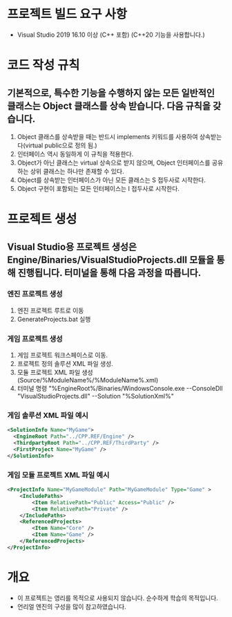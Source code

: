 # 프로젝트 빌드 요구 사항
- Visual Studio 2019 16.10 이상 (C++ 포함) (C++20 기능을 사용합니다.)

# 코드 작성 규칙
## 기본적으로, 특수한 기능을 수행하지 않는 모든 일반적인 클래스는 Object 클래스를 상속 받습니다. 다음 규칙을 갖습니다.
1. Object 클래스를 상속받을 때는 반드시 implements 키워드를 사용하여 상속받는다(virtual public으로 정의 됨.)
2. 인터페이스 역시 동일하게 이 규칙을 적용한다.
3. Object가 아닌 클래스는 virtual 상속으로 받지 않으며, Object 인터페이스를 공유하는 상위 클래스는 하나만 존재할 수 있다.
4. Object를 상속받는 인터페이스가 아닌 모든 클래스는 S 접두사로 시작한다.
5. Object 구현이 포함되는 모든 인터페이스는 I 접두사로 시작한다.

# 프로젝트 생성
## Visual Studio용 프로젝트 생성은 Engine/Binaries/VisualStudioProjects.dll 모듈을 통해 진행됩니다. 터미널을 통해 다음 과정을 따릅니다.
### 엔진 프로젝트 생성
1. 엔진 프로젝트 루트로 이동
2. GenerateProjects.bat 실행
### 게임 프로젝트 생성
1. 게임 프로젝트 워크스페이스로 이동.
2. 프로젝트 정의 솔루션 XML 파일 생성.
3. 모듈 프로젝트 XML 파일 생성 (Source/%ModuleName%/%ModuleName%.xml)
4. 터미널 명령 "%EngineRoot%/Binaries/WindowsConsole.exe --ConsoleDll "VisualStudioProjects.dll" --Solution "%SolutionXml%"
### 게임 솔루션 XML 파일 예시
```xml
<SolutionInfo Name="MyGame">
  <EngineRoot Path="../CPP.REF/Engine" />
  <ThirdpartyRoot Path="../CPP.REF/ThirdParty" />
  <FirstProject Name="MyGame" />
</SolutionInfo>
```
### 게임 모듈 프로젝트 XML 파일 예시
```xml
<ProjectInfo Name="MyGameModule" Path="MyGameModule" Type="Game" >
	<IncludePaths>
		<Item RelativePath="Public" Access="Public" />
		<Item RelativePath="Private" />
	</IncludePaths>
	<ReferencedProjects>
		<Item Name="Core" />
		<Item Name="Game" />
	</ReferencedProjects>
</ProjectInfo>
```

# 개요
- 이 프로젝트는 영리를 목적으로 사용되지 않습니다. 순수하게 학습의 목적입니다.
- 언리얼 엔진의 구성을 많이 참고하였습니다.